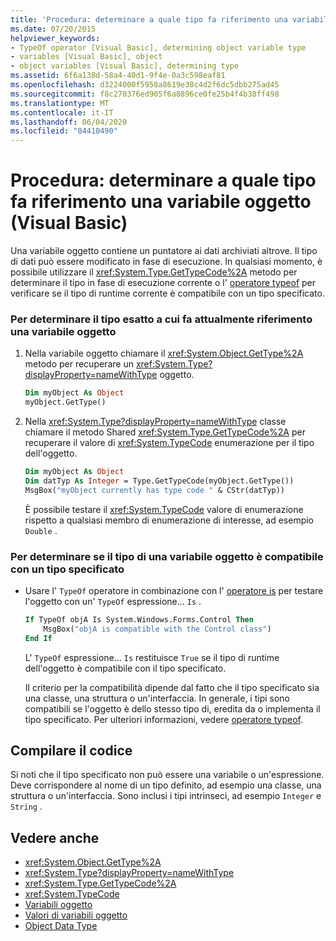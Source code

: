 ```yaml
---
title: 'Procedura: determinare a quale tipo fa riferimento una variabile oggetto'
ms.date: 07/20/2015
helpviewer_keywords:
- TypeOf operator [Visual Basic], determining object variable type
- variables [Visual Basic], object
- object variables [Visual Basic], determining type
ms.assetid: 6f6a138d-58a4-40d1-9f4e-0a3c598eaf81
ms.openlocfilehash: d3224000f5958a8619e38c4d2f6dc5dbb275ad45
ms.sourcegitcommit: f8c270376ed905f6a8896ce0fe25b4f4b38ff498
ms.translationtype: MT
ms.contentlocale: it-IT
ms.lasthandoff: 06/04/2020
ms.locfileid: "84410490"
---
```

# <a name="how-to-determine-what-type-an-object-variable-refers-to-visual-basic"></a>Procedura: determinare a quale tipo fa riferimento una variabile oggetto (Visual Basic)

Una variabile oggetto contiene un puntatore ai dati archiviati altrove. Il tipo di dati può essere modificato in fase di esecuzione. In qualsiasi momento, è possibile utilizzare il <xref:System.Type.GetTypeCode%2A> metodo per determinare il tipo in fase di esecuzione corrente o l' [operatore typeof](../../../language-reference/operators/typeof-operator.md) per verificare se il tipo di runtime corrente è compatibile con un tipo specificato.

### <a name="to-determine-the-exact-type-an-object-variable-currently-refers-to"></a>Per determinare il tipo esatto a cui fa attualmente riferimento una variabile oggetto

1. Nella variabile oggetto chiamare il <xref:System.Object.GetType%2A> metodo per recuperare un <xref:System.Type?displayProperty=nameWithType> oggetto.

    ```vb
    Dim myObject As Object
    myObject.GetType()
    ```

2. Nella <xref:System.Type?displayProperty=nameWithType> classe chiamare il metodo Shared <xref:System.Type.GetTypeCode%2A> per recuperare il valore di <xref:System.TypeCode> enumerazione per il tipo dell'oggetto.

    ```vb
    Dim myObject As Object
    Dim datTyp As Integer = Type.GetTypeCode(myObject.GetType())
    MsgBox("myObject currently has type code " & CStr(datTyp))
    ```

    È possibile testare il <xref:System.TypeCode> valore di enumerazione rispetto a qualsiasi membro di enumerazione di interesse, ad esempio `Double` .

### <a name="to-determine-whether-an-object-variables-type-is-compatible-with-a-specified-type"></a>Per determinare se il tipo di una variabile oggetto è compatibile con un tipo specificato

- Usare l' `TypeOf` operatore in combinazione con l' [operatore is](../../../language-reference/operators/is-operator.md) per testare l'oggetto con un' `TypeOf` espressione... `Is` .

    ```vb
    If TypeOf objA Is System.Windows.Forms.Control Then
        MsgBox("objA is compatible with the Control class")
    End If
    ```

    L' `TypeOf` espressione... `Is` restituisce `True` se il tipo di runtime dell'oggetto è compatibile con il tipo specificato.

    Il criterio per la compatibilità dipende dal fatto che il tipo specificato sia una classe, una struttura o un'interfaccia. In generale, i tipi sono compatibili se l'oggetto è dello stesso tipo di, eredita da o implementa il tipo specificato. Per ulteriori informazioni, vedere [operatore typeof](../../../language-reference/operators/typeof-operator.md).

## <a name="compile-the-code"></a>Compilare il codice

Si noti che il tipo specificato non può essere una variabile o un'espressione. Deve corrispondere al nome di un tipo definito, ad esempio una classe, una struttura o un'interfaccia. Sono inclusi i tipi intrinseci, ad esempio `Integer` e `String` .

## <a name="see-also"></a>Vedere anche

- <xref:System.Object.GetType%2A>
- <xref:System.Type?displayProperty=nameWithType>
- <xref:System.Type.GetTypeCode%2A>
- <xref:System.TypeCode>
- [Variabili oggetto](object-variables.md)
- [Valori di variabili oggetto](object-variable-values.md)
- [Object Data Type](../../../language-reference/data-types/object-data-type.md)
